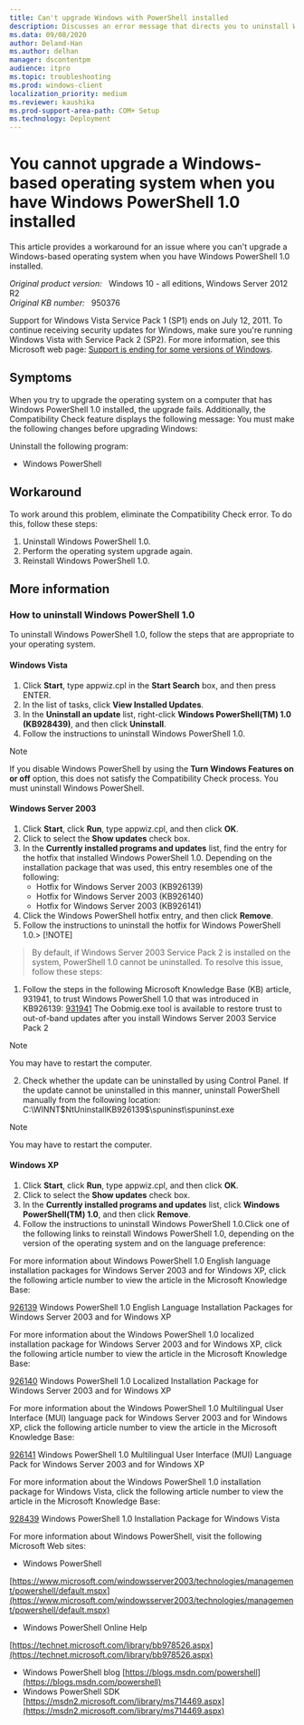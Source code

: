 ```yaml
---
title: Can't upgrade Windows with PowerShell installed
description: Discusses an error message that directs you to uninstall Windows PowerShell 1.0 before you upgrade a Windows-based operating system. A workaround is provided.
ms.data: 09/08/2020
author: Deland-Han
ms.author: delhan
manager: dscontentpm
audience: itpro
ms.topic: troubleshooting
ms.prod: windows-client
localization_priority: medium
ms.reviewer: kaushika
ms.prod-support-area-path: COM+ Setup
ms.technology: Deployment
---
```

# You cannot upgrade a Windows-based operating system when you have Windows PowerShell 1.0 installed

This article provides a workaround for an issue where you can't upgrade a Windows-based operating system when you have Windows PowerShell 1.0 installed.

_Original product version:_ &nbsp; Windows 10 - all editions, Windows Server 2012 R2  
_Original KB number:_ &nbsp; 950376

Support for Windows Vista Service Pack 1 (SP1) ends on July 12, 2011. To continue receiving security updates for Windows, make sure you're running Windows Vista with Service Pack 2 (SP2). For more information, see this Microsoft web page: [Support is ending for some versions of Windows](https://windows.microsoft.com/windows/help/end-support-windows-xp-sp2-windows-vista-without-service-packs).

## Symptoms

When you try to upgrade the operating system on a computer that has Windows PowerShell 1.0 installed, the upgrade fails. Additionally, the Compatibility Check feature displays the following message: You must make the following changes before upgrading Windows:

Uninstall the following program:


- Windows PowerShell

## Workaround

To work around this problem, eliminate the Compatibility Check error. To do this, follow these steps:


1. Uninstall Windows PowerShell 1.0.
2. Perform the operating system upgrade again.
3. Reinstall Windows PowerShell 1.0.

## More information

### How to uninstall Windows PowerShell 1.0

To uninstall Windows PowerShell 1.0, follow the steps that are appropriate to your operating system.

#### Windows Vista


1. Click **Start**, type appwiz.cpl in the **Start Search** box, and then press ENTER.
2. In the list of tasks, click **View Installed Updates**.
3. In the **Uninstall an update** list, right-click **Windows PowerShell(TM) 1.0 (KB928439)**, and then click **Uninstall**.
4. Follow the instructions to uninstall Windows PowerShell 1.0.

> [!NOTE]
> If you disable Windows PowerShell by using the **Turn Windows Features on or off** option, this does not satisfy the Compatibility Check process. You must uninstall Windows PowerShell.

#### Windows Server 2003


1. Click **Start**, click **Run**, type appwiz.cpl, and then click **OK**.
2. Click to select the **Show updates** check box.
3. In the **Currently installed programs and updates** list, find the entry for the hotfix that installed Windows PowerShell 1.0. Depending on the installation package that was used, this entry resembles one of the following:
   - Hotfix for Windows Server 2003 (KB926139)
   - Hotfix for Windows Server 2003 (KB926140)
   - Hotfix for Windows Server 2003 (KB926141)
4. Click the Windows PowerShell hotfix entry, and then click **Remove**.
5. Follow the instructions to uninstall the hotfix for Windows PowerShell 1.0.> [!NOTE]
> By default, if Windows Server 2003 Service Pack 2 is installed on the system, PowerShell 1.0 cannot be uninstalled. To resolve this issue, follow these steps:
1. Follow the steps in the following Microsoft Knowledge Base (KB) article, 931941, to trust Windows PowerShell 1.0 that was introduced in KB926139: [931941](https://support.microsoft.com/help/931941) The Oobmig.exe tool is available to restore trust to out-of-band updates after you install Windows Server 2003 Service Pack 2  

> [!NOTE]
> You may have to restart the computer.
2. Check whether the update can be uninstalled by using Control Panel. If the update cannot be uninstalled in this manner, uninstall PowerShell manually from the following location:
C:\WINNT\$NtUninstallKB926139$\spuninst\spuninst.exe
> [!NOTE]
> You may have to restart the computer.

#### Windows XP


1. Click **Start**, click **Run**, type appwiz.cpl, and then click **OK**.
2. Click to select the **Show updates** check box.
3. In the **Currently installed programs and updates** list, click **Windows PowerShell(TM) 1.0**, and then click **Remove**.
4. Follow the instructions to uninstall Windows PowerShell 1.0.Click one of the following links to reinstall Windows PowerShell 1.0, depending on the version of the operating system and on the language preference:

For more information about Windows PowerShell 1.0 English language installation packages for Windows Server 2003 and for Windows XP, click the following article number to view the article in the Microsoft Knowledge Base:

[926139](https://support.microsoft.com/help/926139) Windows PowerShell 1.0 English Language Installation Packages for Windows Server 2003 and for Windows XP  

For more information about the Windows PowerShell 1.0 localized installation package for Windows Server 2003 and for Windows XP, click the following article number to view the article in the Microsoft Knowledge Base:

[926140](https://support.microsoft.com/help/926140) Windows PowerShell 1.0 Localized Installation Package for Windows Server 2003 and for Windows XP  

For more information about the Windows PowerShell 1.0 Multilingual User Interface (MUI) language pack for Windows Server 2003 and for Windows XP, click the following article number to view the article in the Microsoft Knowledge Base:

[926141](https://support.microsoft.com/help/926141) Windows PowerShell 1.0 Multilingual User Interface (MUI) Language Pack for Windows Server 2003 and for Windows XP  

For more information about the Windows PowerShell 1.0 installation package for Windows Vista, click the following article number to view the article in the Microsoft Knowledge Base:

[928439](https://support.microsoft.com/help/928439) Windows PowerShell 1.0 Installation Package for Windows Vista  

For more information about Windows PowerShell, visit the following Microsoft Web sites:
- Windows PowerShell

[https://www.microsoft.com/windowsserver2003/technologies/management/powershell/default.mspx](https://www.microsoft.com/windowsserver2003/technologies/management/powershell/default.mspx) 
- Windows PowerShell Online Help

[https://technet.microsoft.com/library/bb978526.aspx](https://technet.microsoft.com/library/bb978526.aspx) 
- Windows PowerShell blog
 [https://blogs.msdn.com/powershell](https://blogs.msdn.com/powershell) 
- Windows PowerShell SDK
 [https://msdn2.microsoft.com/library/ms714469.aspx](https://msdn2.microsoft.com/library/ms714469.aspx) 
